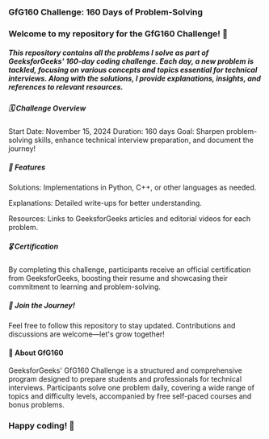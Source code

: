 <h3>GfG160 Challenge: 160 Days of Problem-Solving</h3>

<h3>Welcome to my repository for the GfG160 Challenge! 🎯</h3>

<h5>This repository contains all the problems I solve as part of GeeksforGeeks' 160-day coding challenge. Each day, a new problem is tackled, focusing on various concepts and topics essential for technical interviews. Along with the solutions, I provide explanations, insights, and references to relevant resources.</h5>

<h5>🗓️ Challenge Overview</h5>
<p>
Start Date: November 15, 2024
Duration: 160 days
Goal: Sharpen problem-solving skills, enhance technical interview preparation, and document the journey!
</p>

<h5>🚀 Features</h5>
<P>Solutions: Implementations in Python, C++, or other languages as needed.</P>
<P>Explanations: Detailed write-ups for better understanding.</P>
<P>Resources: Links to GeeksforGeeks articles and editorial videos for each problem.</P>

<h5>🎖️ Certification</h5>
<p>By completing this challenge, participants receive an official certification from GeeksforGeeks, boosting their resume and showcasing their commitment to learning and problem-solving.
</p>

<h5>🌟 Join the Journey!</h5>
<P>Feel free to follow this repository to stay updated. Contributions and discussions are welcome—let's grow together!</P>

<h4>📌 About GfG160</h4>
<p>GeeksforGeeks' GfG160 Challenge is a structured and comprehensive program designed to prepare students and professionals for technical interviews. Participants solve one problem daily, covering a wide range of topics and difficulty levels, accompanied by free self-paced courses and bonus problems.</p>

<h3>Happy coding! 🚀</h3>
